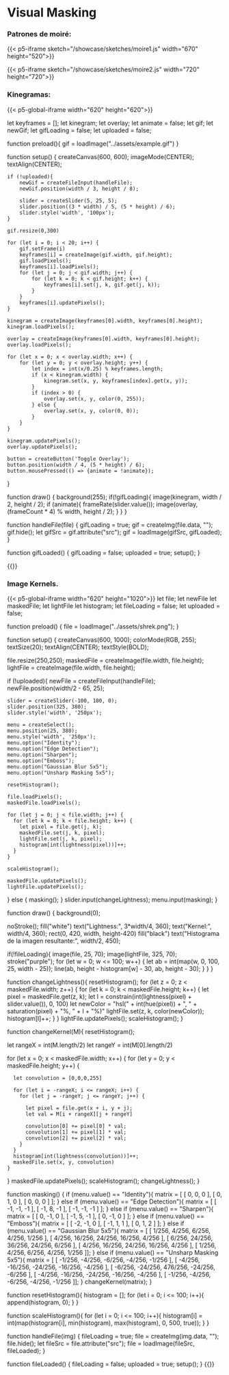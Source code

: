 # Visual Masking

### Patrones de moiré:

{{< p5-iframe sketch="/showcase/sketches/moire1.js" width="670" height="520">}}

{{< p5-iframe sketch="/showcase/sketches/moire2.js" width="720" height="720">}}

### Kinegramas:

{{< p5-global-iframe width="620" height="620">}}

let keyframes = [];
let kinegram;
let overlay;
let animate = false;
let gif; let newGif;
let gifLoading = false;
let uploaded = false;

function preload(){
gif = loadImage("../assets/example.gif")
}

function setup() {
createCanvas(600, 600);
imageMode(CENTER);
textAlign(CENTER);

    if (!uploaded){
        newGif = createFileInput(handleFile);
        newGif.position(width / 3, height / 8);

        slider = createSlider(5, 25, 5);
        slider.position((3 * width) / 5, (5 * height) / 6);
        slider.style('width', '100px');
    }

    gif.resize(0,300)

    for (let i = 0; i < 20; i++) {
        gif.setFrame(i)
        keyframes[i] = createImage(gif.width, gif.height);
        gif.loadPixels();
        keyframes[i].loadPixels();
        for (let j = 0; j < gif.width; j++) {
            for (let k = 0; k < gif.height; k++) {
                keyframes[i].set(j, k, gif.get(j, k));
            }
        }
        keyframes[i].updatePixels();
    }

    kinegram = createImage(keyframes[0].width, keyframes[0].height);
    kinegram.loadPixels();

    overlay = createImage(keyframes[0].width, keyframes[0].height);
    overlay.loadPixels();

    for (let x = 0; x < overlay.width; x++) {
        for (let y = 0; y < overlay.height; y++) {
            let index = int(x/0.25) % keyframes.length;
            if (x < kinegram.width) {
                kinegram.set(x, y, keyframes[index].get(x, y));
            }
            if (index > 0) {
                overlay.set(x, y, color(0, 255));
            } else {
                overlay.set(x, y, color(0, 0));
            }
        }
    }

    kinegram.updatePixels();
    overlay.updatePixels();

    button = createButton('Toggle Overlay');
    button.position(width / 4, (5 * height) / 6);
    button.mousePressed(() => {animate = !animate});

}


function draw() {
background(255);
if(!gifLoading){
image(kinegram, width / 2, height / 2);
if (animate){
frameRate(slider.value());
image(overlay, (frameCount * 4) % width, height / 2);
}
}
}

function handleFile(file) {
gifLoading = true;
gif = createImg(file.data, "");
gif.hide();
let gifSrc = gif.attribute("src");
gif = loadImage(gifSrc, gifLoaded);
}

function gifLoaded() {
gifLoading = false;
uploaded = true;
setup();
}

{{</p5-global-iframe>}}

### Image Kernels.

{{< p5-global-iframe width="620" height="1020">}}
let file; let newFile
let maskedFile; let lightFile
let histogram;
let fileLoading = false;
let uploaded = false;

function preload() {
file = loadImage("../assets/shrek.png");
}

function setup() {
createCanvas(600, 1000);
colorMode(RGB, 255);
textSize(20);
textAlign(CENTER);
textStyle(BOLD);

file.resize(250,250);
maskedFile = createImage(file.width, file.height);
lightFile = createImage(file.width, file.height);

if (!uploaded){
newFile = createFileInput(handleFile);
newFile.position(width/2 - 65, 25);

    slider = createSlider(-100, 100, 0);
    slider.position(325, 380);
    slider.style('width', '250px');

    menu = createSelect();
    menu.position(25, 380);
    menu.style('width', '250px');
    menu.option("Identity");
    menu.option("Edge Detection");
    menu.option("Sharpen");
    menu.option("Emboss");
    menu.option("Gaussian Blur 5x5");
    menu.option("Unsharp Masking 5x5"); 
    
    resetHistogram();

    file.loadPixels();
    maskedFile.loadPixels();

    for (let j = 0; j < file.width; j++) {
      for (let k = 0; k < file.height; k++) {
        let pixel = file.get(j, k);
        maskedFile.set(j, k, pixel);
        lightFile.set(j, k, pixel);
        histogram[int(lightness(pixel))]++;
      }
    }

    scaleHistogram();

    maskedFile.updatePixels();
    lightFile.updatePixels();
}
else {
masking();
}
slider.input(changeLightness);
menu.input(masking);
}

function draw() {
background(0);

noStroke();
fill("white")
text("Lightness:", 3*width/4, 360);
text("Kernel:", width/4, 360);
rect(0, 420, width, height-420)
fill("black")
text("Histograma de la imagen resultante:", width/2, 450);

if(!fileLoading){
image(file, 25, 70);
image(lightFile, 325, 70);
stroke("purple");
for (let w = 0; w <= 100; w++) {
let ab = int(map(w, 0, 100, 25, width - 25));
line(ab, height - histogram[w] - 30, ab, height - 30);
}
}
}

function changeLightness(){
resetHistogram();
for (let z = 0; z < maskedFile.width; z++) {
for (let k = 0; k < maskedFile.height; k++) {
let pixel = maskedFile.get(z, k);
let l = constrain(int(lightness(pixel) + slider.value()), 0, 100)
let newColor = "hsl(" + int(hue(pixel)) + ", " + saturation(pixel) + "%, " + l + "%)"
lightFile.set(z, k, color(newColor));
histogram[l]++;
}
}
lightFile.updatePixels();
scaleHistogram();
}

function changeKernel(M){
resetHistogram();

let rangeX = int(M.length/2)
let rangeY = int(M[0].length/2)

for (let x = 0; x < maskedFile.width; x++) {
for (let y = 0; y < maskedFile.height; y++) {

      let convolution = [0,0,0,255]
      
      for (let i = -rangeX; i <= rangeX; i++) {
        for (let j = -rangeY; j <= rangeY; j++) {
          
          let pixel = file.get(x + i, y + j);
          let val = M[i + rangeX][j + rangeY]
          
          convolution[0] += pixel[0] * val;
          convolution[1] += pixel[1] * val;
          convolution[2] += pixel[2] * val;          
        }
      }
      histogram[int(lightness(convolution))]++;
      maskedFile.set(x, y, convolution)
    }
}
maskedFile.updatePixels();
scaleHistogram();
changeLightness();
}

function masking() {
if (menu.value() == "Identity"){
matrix = [ [ 0, 0, 0 ],
[ 0, 1, 0 ],
[ 0, 0, 0 ] ];
} else if (menu.value() == "Edge Detection"){
matrix = [ [ -1, -1, -1 ],
[ -1,  8, -1 ],
[ -1, -1, -1 ] ];
} else if (menu.value() == "Sharpen"){
matrix = [ [  0, -1,  0 ],
[ -1,  5, -1 ],
[  0, -1,  0 ] ];
} else if (menu.value() == "Emboss"){
matrix = [ [ -2, -1, 0 ],
[ -1,  1, 1 ],
[  0,  1, 2 ] ];
} else if (menu.value() == "Gaussian Blur 5x5"){
matrix = [ [ 1/256,  4/256,  6/256,  4/256, 1/256 ],
[ 4/256, 16/256, 24/256, 16/256, 4/256 ],
[ 6/256, 24/256, 36/256, 24/256, 6/256 ],
[ 4/256, 16/256, 24/256, 16/256, 4/256 ],
[ 1/256,  4/256,  6/256,  4/256, 1/256 ]];
} else if (menu.value() == "Unsharp Masking 5x5"){
matrix = [ [ -1/256,  -4/256,  -6/256,  -4/256, -1/256 ],
[ -4/256, -16/256, -24/256, -16/256, -4/256 ],
[ -6/256, -24/256, 476/256, -24/256, -6/256 ],
[ -4/256, -16/256, -24/256, -16/256, -4/256 ],
[ -1/256,  -4/256,  -6/256,  -4/256, -1/256 ]];
}
changeKernel(matrix);
}

function resetHistogram(){
histogram = [];
for (let i = 0; i <= 100; i++){
append(histogram, 0);
}
}

function scaleHistogram(){
for (let i = 0; i <= 100; i++){
histogram[i] = int(map(histogram[i], min(histogram), max(histogram), 0, 500, true));
}
}

function handleFile(img) {
fileLoading = true;
file = createImg(img.data, "");
file.hide();
let fileSrc = file.attribute("src");
file = loadImage(fileSrc, fileLoaded);
}

function fileLoaded() {
fileLoading = false;
uploaded = true;
setup();
}
{{</p5-global-iframe>}}